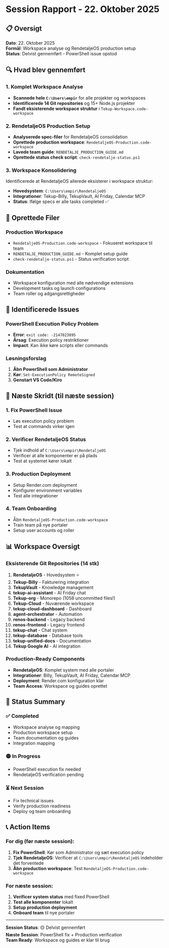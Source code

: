 # Session Rapport - 22. Oktober 2025

## 📋 Oversigt
**Dato**: 22. Oktober 2025  
**Formål**: Workspace analyse og RendetaljeOS production setup  
**Status**: Delvist gennemført - PowerShell issue opstod  

## 🔍 Hvad blev gennemført

### 1. Komplet Workspace Analyse
- **Scannede hele `C:\Users\empir`** for alle projekter og workspaces
- **Identificerede 14 Git repositories** og 15+ Node.js projekter
- **Fandt eksisterende workspace struktur** i `Tekup-Workspace.code-workspace`

### 2. RendetaljeOS Production Setup
- **Analyserede spec-filer** for RendetaljeOS consolidation
- **Oprettede production workspace**: `RendetaljeOS-Production.code-workspace`
- **Lavede team guide**: `RENDETALJE_PRODUCTION_GUIDE.md`
- **Oprettede status check script**: `check-rendetalje-status.ps1`

### 3. Workspace Konsolidering
Identificerede at RendetaljeOS allerede eksisterer i workspace struktur:
- **Hovedsystem**: `C:\Users\empir\RendetaljeOS`
- **Integrationer**: Tekup-Billy, TekupVault, AI Friday, Calendar MCP
- **Status**: Ifølge specs er alle tasks completed ✅

## 📁 Oprettede Filer

### Production Workspace
- `RendetaljeOS-Production.code-workspace` - Fokuseret workspace til team
- `RENDETALJE_PRODUCTION_GUIDE.md` - Komplet setup guide
- `check-rendetalje-status.ps1` - Status verification script

### Dokumentation
- Workspace konfiguration med alle nødvendige extensions
- Development tasks og launch configurations
- Team roller og adgangsrettigheder

## 🚨 Identificerede Issues

### PowerShell Execution Policy Problem
- **Error**: `exit code: -2147023895`
- **Årsag**: Execution policy restriktioner
- **Impact**: Kan ikke køre scripts eller commands

### Løsningsforslag
1. **Åbn PowerShell som Administrator**
2. **Kør**: `Set-ExecutionPolicy RemoteSigned`
3. **Genstart VS Code/Kiro**

## 🎯 Næste Skridt (til næste session)

### 1. Fix PowerShell Issue
- Løs execution policy problem
- Test at commands virker igen

### 2. Verificer RendetaljeOS Status
- Tjek indhold af `C:\Users\empir\RendetaljeOS`
- Verificer at alle komponenter er på plads
- Test at systemet kører lokalt

### 3. Production Deployment
- Setup Render.com deployment
- Konfigurer environment variables
- Test alle integrationer

### 4. Team Onboarding
- Åbn `RendetaljeOS-Production.code-workspace`
- Train team på nye portaler
- Setup user accounts og roller

## 📊 Workspace Oversigt

### Eksisterende Git Repositories (14 stk)
1. **RendetaljeOS** - Hovedsystem ⭐
2. **Tekup-Billy** - Fakturering integration
3. **TekupVault** - Knowledge management
4. **tekup-ai-assistant** - AI Friday chat
5. **Tekup-org** - Monorepo (1058 uncommitted files!)
6. **Tekup-Cloud** - Nuværende workspace
7. **tekup-cloud-dashboard** - Dashboard
8. **agent-orchestrator** - Automation
9. **renos-backend** - Legacy backend
10. **renos-frontend** - Legacy frontend
11. **tekup-chat** - Chat system
12. **tekup-database** - Database tools
13. **tekup-unified-docs** - Documentation
14. **Tekup Google AI** - AI integration

### Production-Ready Components
- **RendetaljeOS**: Komplet system med alle portaler
- **Integrationer**: Billy, TekupVault, AI Friday, Calendar MCP
- **Deployment**: Render.com konfiguration klar
- **Team Access**: Workspace og guides oprettet

## 🔄 Status Summary

### ✅ Completed
- Workspace analyse og mapping
- Production workspace setup
- Team documentation og guides
- Integration mapping

### 🟡 In Progress  
- PowerShell execution fix needed
- RendetaljeOS verification pending

### ⏳ Next Session
- Fix technical issues
- Verify production readiness
- Deploy og team onboarding

## 📞 Action Items

### For dig (før næste session):
1. **Fix PowerShell**: Kør som Administrator og sæt execution policy
2. **Tjek RendetaljeOS**: Verificer at `C:\Users\empir\RendetaljeOS` indeholder det forventede
3. **Åbn production workspace**: Test `RendetaljeOS-Production.code-workspace`

### For næste session:
1. **Verificer system status** med fixed PowerShell
2. **Test alle komponenter** lokalt
3. **Setup production deployment**
4. **Onboard team** til nye portaler

---

**Session Status**: 🟡 Delvist gennemført  
**Næste Session**: PowerShell fix + Production verification  
**Team Ready**: Workspace og guides er klar til brug